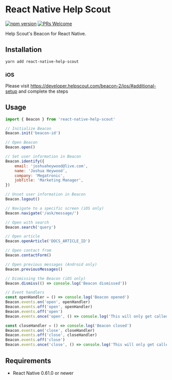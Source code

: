 # React Native Help Scout

[![npm version](https://img.shields.io/npm/v/react-native-help-scout.svg)](https://www.npmjs.com/package/react-native-help-scout)
[![PRs Welcome](https://img.shields.io/badge/PRs-welcome-brightgreen.svg)](http://makeapullrequest.com)

Help Scout's Beacon for React Native.

## Installation

```sh
yarn add react-native-help-scout
```

### iOS

Please visit https://developer.helpscout.com/beacon-2/ios/#additional-setup and complete the steps

## Usage

```javascript
import { Beacon } from 'react-native-help-scout'

// Initialize Beacon
Beacon.init('beacon-id')

// Open Beacon
Beacon.open()

// Set user information in Beacon
Beacon.identify({
	email: 'joshuaheywood@live.com',
	name: 'Joshua Heywood',
	company: 'Megatronic',
	jobTitle: 'Marketing Manager',
})

// Unset user information in Beacon
Beacon.logout()

// Navigate to a specific screen (iOS only)
Beacon.navigate('/ask/message/')

// Open with search
Beacon.search('query')

// Open article
Beacon.openArticle('DOCS_ARTICLE_ID')

// Open contact from
Beacon.contactForm()

// Open previous messages (Android only)
Beacon.previousMessages()

// Dismissing the Beacon (iOS only)
Beacon.dismiss(() => console.log('Beacon dismissed'))

// Event handlers
const openHandler = () => console.log('Beacon opened')
Beacon.events.on('open', openHandler)
Beacon.events.off('open', openHandler)
Beacon.events.off('open')
Beacon.events.once('open', () => console.log('This will only get called the first time the open event is triggered'))

const closeHandler = () => console.log('Beacon closed')
Beacon.events.on('close', closeHandler)
Beacon.events.off('close', closeHandler)
Beacon.events.off('close')
Beacon.events.once('close', () => console.log('This will only get called the first time the close event is triggered'))
```

## Requirements

-   React Native 0.61.0 or newer
